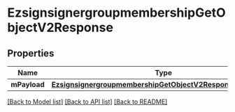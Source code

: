 # EzsignsignergroupmembershipGetObjectV2Response

## Properties
Name | Type | Description | Notes
------------ | ------------- | ------------- | -------------
**mPayload** | [**EzsignsignergroupmembershipGetObjectV2ResponseMPayload***](EzsignsignergroupmembershipGetObjectV2ResponseMPayload.md) |  | 

[[Back to Model list]](../README.md#documentation-for-models) [[Back to API list]](../README.md#documentation-for-api-endpoints) [[Back to README]](../README.md)


